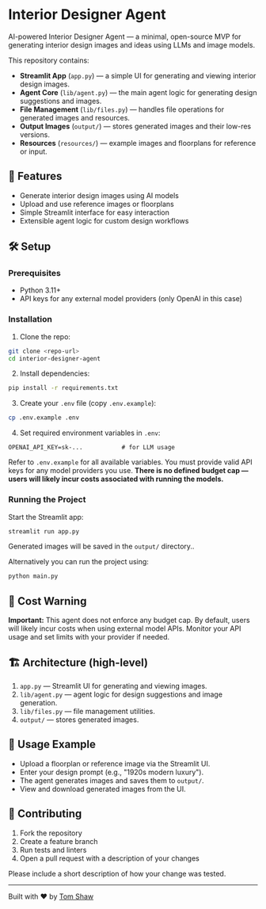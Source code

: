 # Interior Designer Agent

AI-powered Interior Designer Agent — a minimal, open-source MVP for generating interior design images and ideas using LLMs and image models.

This repository contains:

- **Streamlit App** (`app.py`) — a simple UI for generating and viewing interior design images.
- **Agent Core** (`lib/agent.py`) — the main agent logic for generating design suggestions and images.
- **File Management** (`lib/files.py`) — handles file operations for generated images and resources.
- **Output Images** (`output/`) — stores generated images and their low-res versions.
- **Resources** (`resources/`) — example images and floorplans for reference or input.

## 🚀 Features

- Generate interior design images using AI models
- Upload and use reference images or floorplans
- Simple Streamlit interface for easy interaction
- Extensible agent logic for custom design workflows

## 🛠️ Setup

### Prerequisites

- Python 3.11+
- API keys for any external model providers (only OpenAI in this case)

### Installation

1. Clone the repo:

```bash
git clone <repo-url>
cd interior-designer-agent
```

2. Install dependencies:

```bash
pip install -r requirements.txt
```

3. Create your `.env` file (copy `.env.example`):

```bash
cp .env.example .env
```

4. Set required environment variables in `.env`:

```
OPENAI_API_KEY=sk-...           # for LLM usage
```

Refer to `.env.example` for all available variables. You must provide valid API keys for any model providers you use. **There is no defined budget cap — users will likely incur costs associated with running the models.**

### Running the Project

Start the Streamlit app:

```bash
streamlit run app.py
```

Generated images will be saved in the `output/` directory..

Alternatively you can run the project using:

```bash
python main.py
```

## 💸 Cost Warning

**Important:** This agent does not enforce any budget cap. By default, users will likely incur costs when using external model APIs. Monitor your API usage and set limits with your provider if needed.

## 🏗️ Architecture (high-level)

1. `app.py` — Streamlit UI for generating and viewing images.
2. `lib/agent.py` — agent logic for design suggestions and image generation.
3. `lib/files.py` — file management utilities.
4. `output/` — stores generated images.

## 🤖 Usage Example

- Upload a floorplan or reference image via the Streamlit UI.
- Enter your design prompt (e.g., "1920s modern luxury").
- The agent generates images and saves them to `output/`.
- View and download generated images from the UI.

## 🤝 Contributing

1. Fork the repository
2. Create a feature branch
3. Run tests and linters
4. Open a pull request with a description of your changes

Please include a short description of how your change was tested.

---

Built with ❤️ by [Tom Shaw](https://tomshaw.dev)
